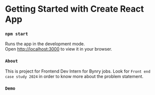 # Getting Started with Create React App

### `npm start`

Runs the app in the development mode.\
Open [http://localhost:3000](http://localhost:3000) to view it in your browser.

### `About`

This is project for Frontend Dev Intern for Bynry jobs. Look for `Front end case study 2024` in order to know more about the problem statement.

### `Demo`
![]()
